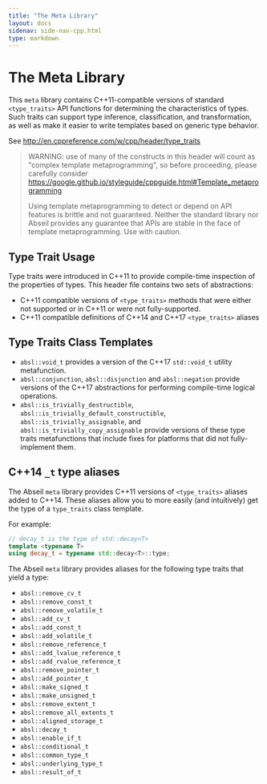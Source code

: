 ```yaml
---
title: "The Meta Library"
layout: docs
sidenav: side-nav-cpp.html
type: markdown
---
```


# The Meta Library

This `meta` library contains C++11-compatible versions of standard
`<type_traits>` API functions for determining the characteristics of types. Such
traits can support type inference, classification, and transformation, as well
as make it easier to write templates based on generic type behavior.

See http://en.cppreference.com/w/cpp/header/type_traits

>WARNING: use of many of the constructs in this header will count as "complex
>template metaprogramming", so before proceeding, please carefully consider
>https://google.github.io/styleguide/cppguide.html#Template_metaprogramming
>
>Using template metaprogramming to detect or depend on API
>features is brittle and not guaranteed. Neither the standard library nor
>Abseil provides any guarantee that APIs are stable in the face of template
>metaprogramming. Use with caution.

## Type Trait Usage

Type traits were introduced in C++11 to provide compile-time inspection of the
properties of types. This header file contains two sets of abstractions:

* C++11 compatible versions of `<type_traits>` methods that were either not
  supported or in C++11 or were not fully-supported.
* C++11 compatible definitions of C++14 and C++17 `<type_traits>` aliases

## Type Traits Class Templates

* `absl::void_t` provides a version of the C++17 `std::void_t` utility
  metafunction.
* `absl::conjunction`, `absl::disjunction` and `absl::negation` provide versions
  of the C++17 abstractions for performing compile-time logical operations.
* `absl::is_trivially_destructible`, `absl::is_trivially_default_constructible`,
  `absl::is_trivially_assignable`, and `absl::is_trivially_copy_assignable`
  provide versions of these type traits metafunctions that include fixes for
  platforms that did not fully-implement them.

## C++14 `_t` type aliases

The Abseil `meta` library provides C++11 versions of `<type_traits>` aliases
added to C++14. These aliases allow you to more easily (and intuitively) get
the type of a `type_traits` class template.

For example:

```cpp
// decay_t is the type of std::decay<T>
template <typename T>
using decay_t = typename std::decay<T>::type;
```

The Abseil `meta` library provides aliases for the following type traits that
yield a type:

* `absl::remove_cv_t`
* `absl::remove_const_t`
* `absl::remove_volatile_t`
* `absl::add_cv_t`
* `absl::add_const_t`
* `absl::add_volatile_t`
* `absl::remove_reference_t`
* `absl::add_lvalue_reference_t`
* `absl::add_rvalue_reference_t`
* `absl::remove_pointer_t`
* `absl::add_pointer_t`
* `absl::make_signed_t`
* `absl::make_unsigned_t`
* `absl::remove_extent_t`
* `absl::remove_all_extents_t`
* `absl::aligned_storage_t`
* `absl::decay_t`
* `absl::enable_if_t`
* `absl::conditional_t`
* `absl::common_type_t`
* `absl::underlying_type_t`
* `absl::result_of_t`
